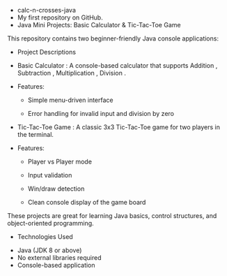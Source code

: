 * calc-n-crosses-java
* My first repository on GitHub.
* Java Mini Projects: Basic Calculator & Tic-Tac-Toe Game

This repository contains two beginner-friendly Java console applications:

* Project Descriptions
  
- Basic Calculator : A console-based calculator that supports Addition , Subtraction , Multiplication , Division .

- Features:

    - Simple menu-driven interface

    - Error handling for invalid input and division by zero

* Tic-Tac-Toe Game : A classic 3x3 Tic-Tac-Toe game for two players in the terminal.

- Features:

   - Player vs Player mode

   - Input validation

   - Win/draw detection

   - Clean console display of the game board

These projects are great for learning Java basics, control structures, and object-oriented programming.

* Technologies Used

- Java (JDK 8 or above)
- No external libraries required
- Console-based application


